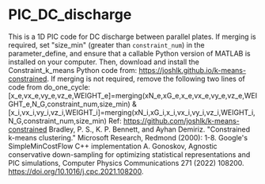 # PIC_DC_discharge
This is a 1D PIC code for DC discharge between parallel plates.
If merging is required, set "size_min" (greater than `constraint_num`) in the parameter_define, and ensure that a callable Python version of MATLAB is installed on your computer. Then, download and install the Constraint_k_means Python code from:  https://joshlk.github.io/k-means-constrained.
If merging is not required, remove the following two lines of code from do_one_cycle: [x_e,vx_e,vy_e,vz_e,WEIGHT_e]=merging(xN_e,xG_e,x_e,vx_e,vy_e,vz_e,WEIGHT_e,N_G,constraint_num,size_min) & [x_i,vx_i,vy_i,vz_i,WEIGHT_i]=merging(xN_i,xG_i,x_i,vx_i,vy_i,vz_i,WEIGHT_i,N_G,constraint_num,size_min)
Ref:
https://github.com/joshlk/k-means-constrained
Bradley, P. S., K. P. Bennett, and Ayhan Demiriz. "Constrained k-means clustering." Microsoft Research, Redmond (2000): 1-8.
Google's SimpleMinCostFlow C++ implementation
A. Gonoskov, Agnostic conservative down-sampling for optimizing statistical representations and PIC simulations, Computer Physics Communications 271 (2022) 108200. https://doi.org/10.1016/j.cpc.2021.108200.
